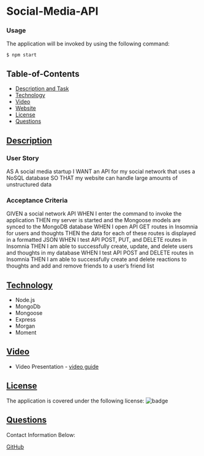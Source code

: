 # Social-Media-API

### Usage

  The application will be invoked by using the following command:
	
	$ npm start

  ## Table-of-Contents
  * [Description and Task](#description)
  * [Technology](#technology)
  * [Video](#video)
  * [Website](#website)
  * [License](#license) 
  * [Questions](#questions)
  

 ## [Description](#description)

### User Story
AS A social media startup
I WANT an API for my social network that uses a NoSQL database
SO THAT my website can handle large amounts of unstructured data

### Acceptance Criteria
GIVEN a social network API
WHEN I enter the command to invoke the application
THEN my server is started and the Mongoose models are synced to the MongoDB database
WHEN I open API GET routes in Insomnia for users and thoughts
THEN the data for each of these routes is displayed in a formatted JSON
WHEN I test API POST, PUT, and DELETE routes in Insomnia
THEN I am able to successfully create, update, and delete users and thoughts in my database
WHEN I test API POST and DELETE routes in Insomnia
THEN I am able to successfully create and delete reactions to thoughts and add and remove friends to a user’s friend list

 ## [Technology](#technology)

  - Node.js
  - MongoDb
  - Mongoose
  - Express
  - Morgan
  - Moment


 ## [Video](#video)
  - Video Presentation - [video guide](/demo-api.webm)

 ## [License](#license)
  The application is covered under the following license:
![badge](https://img.shields.io/badge/license-ISC-blue)

  ## [Questions](#questions)
  Contact Information Below: 

  [GitHub](https://github.com/RaeSii/social-media-api.git)
